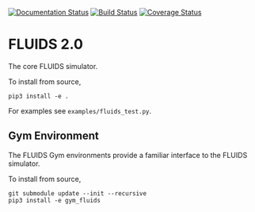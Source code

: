 [![Documentation Status](https://readthedocs.org/projects/urban-driving-simulator/badge/?version=v2)](https://urban-driving-simulator.readthedocs.io/en/v2/?badge=v2) [![Build Status](https://travis-ci.org/BerkeleyAutomation/Urban_Driving_Simulator.svg?branch=v2)](https://travis-ci.org/BerkeleyAutomation/Urban_Driving_Simulator) [![Coverage Status](https://coveralls.io/repos/github/BerkeleyAutomation/Urban_Driving_Simulator/badge.svg)](https://coveralls.io/github/BerkeleyAutomation/Urban_Driving_Simulator)

# FLUIDS 2.0

The core FLUIDS simulator.

To install from source, 
```
pip3 install -e .
```

For examples see `examples/fluids_test.py`.

## Gym Environment

The FLUIDS Gym environments provide a familiar interface to the FLUIDS simulator.

To install from source,
```
git submodule update --init --recursive
pip3 install -e gym_fluids
```

